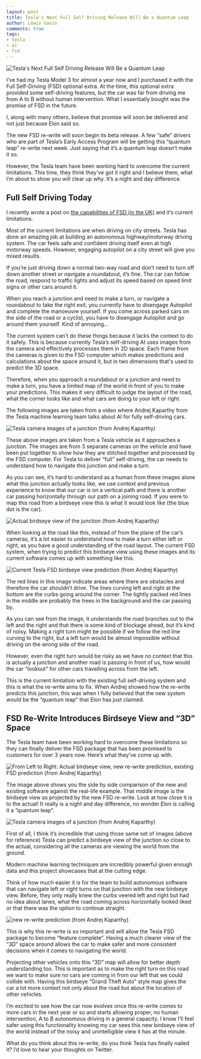 ```yaml
---
layout: post
title: Tesla's Next Full Self Driving Release Will Be a Quantum Leap
author: Lewis Gavin
comments: true
tags:
- tesla
- ai
- fsd
---
```


![Tesla's Next Full Self Driving Release Will Be a Quantum Leap](https://www.lewisgavin.co.uk/images/tesla-fsd.jpeg)

I’ve had my Tesla Model 3 for almost a year now and I purchased it with the Full Self-Driving (FSD) optional extra. At the time, this optional extra provided some self-driving features, but the car was far from driving me from A to B without human intervention. What I essentially bought was the promise of FSD in the future.

I, along with many others, believe that promise will soon be delivered and not just because Elon said so.

The new FSD re-write will soon begin its beta release. A few “safe” drivers who are part of Tesla’s Early Access Program will be getting this “quantum leap” re-write next week. Just saying that it’s a quantum leap doesn’t make it so.

However, the Tesla team have been working hard to overcome the current limitations. This time, they think they’ve got it right and I believe them, what I’m about to show you will clear up why. It’s a night and day difference.

## Full Self Driving Today

I recently wrote a post on [the capabilities of FSD (in the UK)](https://medium.com/swlh/the-truth-about-tesla-and-full-self-driving-in-the-uk-9a2ab4c0268c) and it’s current limitations.

Most of the current limitations are when driving on city streets. Tesla has done an amazing job at building an autonomous highway/motorway driving system. The car feels safe and confident driving itself even at high motorway speeds. However, engaging autopilot on a city street will give you mixed results.

If you’re just driving down a normal two-way road and don’t need to turn off down another street or navigate a roundabout, it’s fine. The car can follow the road, respond to traffic lights and adjust its speed based on speed limit signs or other cars around it.

When you reach a junction and need to make a turn, or navigate a roundabout to take the right exit, you currently have to disengage Autopilot and complete the manoeuvre yourself. If you come across parked cars on the side of the road or a cyclist, you have to disengage Autopilot and go around them yourself. Kind of annoying…

The current system can’t do these things because it lacks the context to do it safely. This is because currently Tesla’s self-driving AI uses images from the camera and effectively processes them in 2D space. Each frame from the cameras is given to the FSD computer which makes predictions and calculations about the space around it, but in two dimensions that's used to predict the 3D space.

Therefore, when you approach a roundabout or a junction and need to make a turn, you have a limited map of the world in front of you to make your predictions. This makes it very difficult to judge the layout of the road, what the corner looks like and what cars are doing to your left or right.

The following images are taken from a video where Andrej Kaparthy from the Tesla machine learning team talks about AI for fully self-driving cars.

![Tesla camera images of a junction (from Andrej Kaparthy)](https://www.lewisgavin.co.uk/images/tesla-camera.png)

These above images are taken from a Tesla vehicle as it approaches a junction. The images are from 3 separate cameras on the vehicle and have been put together to show how they are stitched together and processed by the FSD computer. For Tesla to deliver “full” self-driving, the car needs to understand how to navigate this junction and make a turn.

As you can see, it’s hard to understand as a human from these images alone what this junction actually looks like, we use context and previous experience to know that our car is on a vertical path and there is another car passing horizontally through our path on a joining road. If you were to map this road from a birdseye view this is what it would look like (the blue dot is the car).

![Actual birdseye view of the junction (from Andrej Kaparthy)](https://www.lewisgavin.co.uk/images/birds-eye-view.png)

When looking at the road like this, instead of from the plane of the car’s cameras, it’s a lot easier to understand how to make a turn either left or right, as you have a good understanding of the road layout.
The current FSD system, when trying to predict this birdseye view using these images and its current software comes up with something like this.

![Current Tesla FSD birdseye view prediction (from Andrej Kaparthy)](https://www.lewisgavin.co.uk/images/current-bev.png)

The red lines in this image indicate areas where there are obstacles and therefore the car shouldn’t drive. The lines curving left and right at the bottom are the curbs going around the corner. The tightly packed red lines in the middle are probably the trees in the background and the car passing by.

As you can see from the image, it understands the road branches out to the left and the right and that there is some kind of blockage ahead, but it’s kind of noisy. Making a right turn might be possible if we follow the red line curving to the right, but a left turn would be almost impossible without driving on the wrong side of the road.

However, even the right turn would be risky as we have no context that this is actually a junction and another road is passing in front of us, how would the car “lookout” for other cars travelling across from the left.

This is the current limitation with the existing full self-driving system and this is what the re-write aims to fix. When Andrej showed how the re-write predicts this junction, this was when I fully believed that the new system would be the “quantum leap” that Elon has just claimed.

## FSD Re-Write Introduces Birdseye View and “3D” Space

The Tesla team have been working hard to overcome these limitations so they can finally deliver the FSD package that has been promised to customers for over 3 years now. Here’s what they’ve come up with.

![From Left to Right: Actual birdseye view, new re-write prediction, existing FSD prediction (from Andrej Kaparthy)](https://www.lewisgavin.co.uk/images/actual-bev.png)

The image above shows you the side by side comparison of the new and existing software against the real-life example. That middle image is the birdseye view as projected by the new FSD re-write. Look at how close it is to the actual! It really is a night and day difference, no wonder Elon is calling it a “quantum leap”.

![Tesla camera images of a junction (from Andrej Kaparthy)](https://www.lewisgavin.co.uk/images/tesla-camera.png)

First of all, I think it’s incredible that using those same set of images (above for reference) Tesla can predict a birdseye view of the junction so close to the actual, considering all the cameras are viewing the world from the ground.

Modern machine learning techniques are incredibly powerful given enough data and this project showcases that at the cutting edge.

Think of how much easier it is for the team to build autonomous software that can navigate left or right turns on that junction with the new birdseye view. Before, they only really knew the curbs veered left and right but had no idea about lanes, what the road coming across horizontally looked liked or that there was the option to continue straight.

![new re-write prediction (from Andrej Kaparthy)](https://www.lewisgavin.co.uk/images/new-rewrite-prediction.png)

This is why this re-write is so important and will allow the Tesla FSD package to become “feature complete”. Having a much clearer view of the “3D” space around allows the car to make safer and more consistent decisions when it comes to navigating the world.

Projecting other vehicles onto this “3D” map will allow for better depth understanding too. This is important as to make the right turn on this road we want to make sure no cars are coming in from our left that we could collide with. Having this birdseye “Grand Theft Auto” style map gives the car a lot more context not only about the road but about the location of other vehicles.

I’m excited to see how the car now evolves once this re-write comes to more cars in the next year or so and starts allowing proper, no human intervention, A to B autonomous driving in a general capacity.
I know I’ll feel safer using this functionality knowing my car sees this new birdseye view of the world instead of the noisy and unintelligible view it has at the minute.

What do you think about this re-write, do you think Tesla has finally nailed it? I’d love to hear your thoughts on Twitter.

